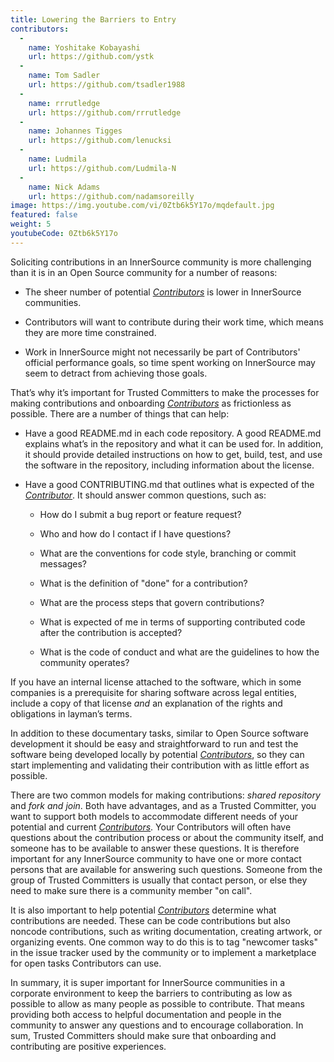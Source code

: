 ```yaml
---
title: Lowering the Barriers to Entry
contributors:
  - 
    name: Yoshitake Kobayashi
    url: https://github.com/ystk
  - 
    name: Tom Sadler
    url: https://github.com/tsadler1988
  - 
    name: rrrutledge
    url: https://github.com/rrrutledge
  - 
    name: Johannes Tigges
    url: https://github.com/lenucksi
  - 
    name: Ludmila
    url: https://github.com/Ludmila-N
  - 
    name: Nick Adams
    url: https://github.com/nadamsoreilly
image: https://img.youtube.com/vi/0Ztb6k5Y17o/mqdefault.jpg
featured: false
weight: 5
youtubeCode: 0Ztb6k5Y17o
---
```


<div class="paragraph">
<p>Soliciting contributions in an InnerSource community is more challenging than it is in an Open Source community for a number of reasons:</p>
</div>
<div class="ulist">
<ul>
<li>
<p>The sheer number of potential <a href="https://innersourcecommons.org/learn/learning-path/contributor"><em>Contributors</em></a> is lower in InnerSource communities.</p>
</li>
<li>
<p>Contributors will want to contribute during their work time, which means they are more time constrained.</p>
</li>
<li>
<p>Work in InnerSource might not necessarily be part of Contributors' official
performance goals, so time spent working on InnerSource
may seem to detract from achieving those goals.</p>
</li>
</ul>
</div>
<div class="paragraph">
<p>That&#8217;s why it&#8217;s important for Trusted Committers to make the processes for making
contributions and onboarding <a href="https://innersourcecommons.org/learn/learning-path/contributor"><em>Contributors</em></a> as frictionless as
possible. There are a number of things that can help:</p>
</div>
<div class="ulist">
<ul>
<li>
<p>Have a good README.md in each code repository. A good README.md
explains what’s in the repository and what it can be used for. In
addition, it should provide detailed instructions on how to get, build,
test, and use the software in the repository, including information about
the license.</p>
</li>
<li>
<p>Have a good CONTRIBUTING.md that outlines what is expected of the
<a href="https://innersourcecommons.org/learn/learning-path/contributor"><em>Contributor</em></a>. It should answer
common questions, such as:</p>
<div class="ulist">
<ul>
<li>
<p>How do I submit a bug report or feature request?</p>
</li>
<li>
<p>Who and how do I contact if I have questions?</p>
</li>
<li>
<p>What are the conventions for code style, branching or commit messages?</p>
</li>
<li>
<p>What is the definition of "done" for a contribution?</p>
</li>
<li>
<p>What are the process steps that govern contributions?</p>
</li>
<li>
<p>What is expected of me in terms of supporting contributed code after
the contribution is accepted?</p>
</li>
<li>
<p>What is the code of conduct and what are the guidelines to how the
community operates?</p>
</li>
</ul>
</div>
</li>
</ul>
</div>
<div class="paragraph">
<p>If you have an internal license attached to the software, which in some
companies is a prerequisite for sharing software across legal entities,
include a copy of that license <em>and</em> an explanation of the rights and
obligations in layman’s terms.</p>
</div>
<div class="paragraph">
<p>In addition to these documentary tasks, similar to Open Source
software development it should be easy and straightforward to run and test the software
being developed locally by potential <a href="https://innersourcecommons.org/learn/learning-path/contributor"><em>Contributors</em></a>, so they can start implementing and validating their contribution with as little effort as
possible.</p>
</div>
<div class="paragraph">
<p>There are two common models for making contributions:
<em>shared repository</em> and <em>fork and join</em>. Both have advantages, and as a Trusted Committer,
you want to support both models to accommodate different needs of your
potential and current <a href="https://innersourcecommons.org/learn/learning-path/contributor"><em>Contributors</em></a>.
Your Contributors will often have questions about the contribution process or about the community itself, and someone has to be available to answer these questions.
It is therefore important for any InnerSource community to
have one or more contact persons that are available for answering such
questions. Someone from the group of Trusted Committers is usually that contact person, or else they need to make sure there is a community member "on call".</p>
</div>
<div class="paragraph">
<p>It is also important to help potential <a href="https://innersourcecommons.org/learn/learning-path/contributor"><em>Contributors</em></a> determine what
contributions are needed. These can be code contributions but
also noncode contributions, such as writing documentation, creating
artwork, or organizing events. One common way to do this is to tag
"newcomer tasks" in the issue tracker used by the community or
to implement a marketplace for open tasks Contributors can use.</p>
</div>
<div class="paragraph">
<p>In summary, it is super important for InnerSource communities in a
corporate environment to keep the barriers to contributing as low as
possible to allow as many people as possible to contribute. That means providing both access to helpful
documentation and people in the community to answer any questions and to encourage collaboration. In sum, Trusted Committers should make sure that onboarding and contributing are positive experiences.</p>
</div>
<!--- This file autogenerated from https://github.com/InnerSourceCommons/InnerSourceLearningPath/blob/main/scripts -->